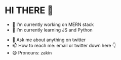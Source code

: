 # HI THERE 👋

- 🔭 I’m currently working on MERN stack
- 🌱 I’m currently learning JS and Python
<!--- 👯 I’m looking to collaborate on -->
<!--- 🤔 I’m looking for help with ... -->
- 💬 Ask me about anything on twitter
- 📫 How to reach me: email or twitter down here 👇
- 😄 Pronouns: zakin
<!--- ⚡ Fun fact: ... -->
